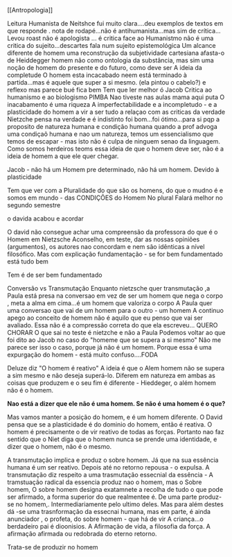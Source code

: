 [[Antropologia]]

Leitura Humanista de Neitshce
fui muito clara....deu exemplos de textos em que responde . 
nota de rodapé...não é antihumanista...mas sim de crítica...
Levou roast
não é apologista ... é critica face ao Humanistmo
não é uma critica do sujeito...descartes fala num sujeito epistemológica
Um alcance diferente de homem
uma reconstrução da subjetividade cartesiana
afasta-o de Heiddegger
homem não como ontologia da substância, mas sim uma noção de homem do presente e do futuro, como deve ser 
A ideia da completude 
O homem esta incacabado neem está terminado à partida...mas é aquele que super a si mesmo.
(ela pintou o cabelo?)
e reflexo mas parece bué fica bem
Tem que ler melhor ó Jacob
Critica ao humanismo e ao biologismo
PIMBA
Nao tiveste nas aulas
mama aqui puta
O inacabamento é uma riqueza
 A imperfectabilidade e a incompletudo - e a plasticidade do homem a vir a ser tudo
 a relaçao com as criticas da verdade
 Nietzche pensa na verdade e é indistinto 
 foi bom...foi ótimo...para si
 pqp
 a proposito de natureza humana e condição humana 
quando a prof advoga uma condiçaõ humana e nao um natureza, temos um essencialismo que temos de escapar - mas isto não é culpa de ninguem senao da linguagem. Como somos herdeiros teoms essa ideia de que o homem deve ser, não é a ideia de homem a que ele quer chegar.

Jacob - não há um Homem pre determinado, não há um homem. Devido à plasticidade

Tem que ver com a Pluralidade do que são os homens, do que o mudno é e somos em mundo - das CONDIÇÕES do Homem
No plural
Falará melhor no segundo semestre

o davida acabou e acordar

O david não consegue achar uma compreensão da professora do que é o Homem em Nietzsche 
Aconselho, em teste, dar as nossas opiniões (argumentos), os autores nao concordam e nem são idênticas a nível filosófico. Mas com explicação fundamentação - se for bem fundamentado está tudo bem

Tem é de ser bem fundamentado

Conversão vs Transmutação
Enquanto nietzsche quer transmutação ,a Paula está presa na conversao
em vez de ser um homem que nega o corpo , meta a alma em cima...é um homem que valoriza o corpo
A Paula quer uma conversao que vai de um homem para o outro - um homem 
A continuo apego ao conceito de homem
não é aquilo que eu penso que vai ser avaliado. Essa não é a compressão correta do que ela escreveu...
QUERO CHORAR
O que sai no teste é nietzche e não a Paula
Podemos voltar ao que foi dito ao Jacob
no caso do "homeme que se supera a si mesmo"
Não me parece ser isso o caso, porque já não é um homem. Porque essa é uma expurgação do homem - está muito confuso....FODA

Deluze diz "O homem é reativo"
A ideia é que o Alem homem não se supera a sim mesmo e não deseja superá-lo. Diferem em natureza em ambas as coisas que produzem e o seu fim é diferente - Hieddeger, o além homem não é o homem. 

**Nao está a dizer que ele não é uma homem. Se não é uma homem é o que?**

Mas vamos manter a posição do homem, e é um homem diferente.
O David pensa que se a plasticidade é do dominio do homem, então é reativa. O homem é precisamente o de vir reativo de todas as forças. Portanto nao faz sentido que o Niet diga que o homem nunca se prende uma identidade, e dizer que o homem, não é o mesmo.

A transmutação implica e produz o sobre homem. Já que na sua essência humana é um ser reativo. Depois até no retorno repousa - o expulsa. A transmutação diz respeito a uma trasmutação essecnial da essência - 
A tramstuação radical da essencia produz nao o homem, mas o Sobre homem, O sobre homem designa exatamnete a recolha de tudo o que pode ser afirmado, a forma superior do que realmentee é. 
De uma parte produz-se no homem,. Intermediariamente pelo ultimo deles. Mas para além destes dá -se uma trasnformação da essecnai humana, mas em parte, 
é ainda anunciador , o profeta, do sobre homem - que há de vir
A criança...o berdadeiro pai é dioonisios. A Afirmação de vida, a filosofia da força. A afirmação afirmada ou redobrada do eterno retorno.

Trata-se de produzir no homem

 
